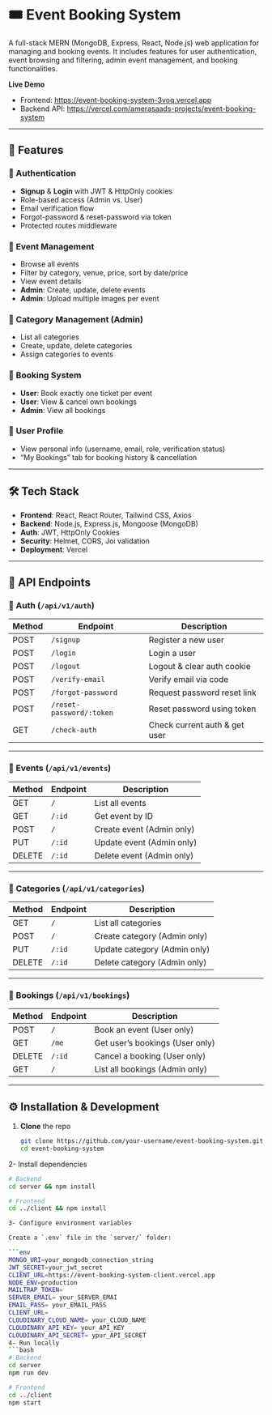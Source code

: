 # 🎟️ Event Booking System

A full-stack MERN (MongoDB, Express, React, Node.js) web application for managing and booking events. It includes features for user authentication, event browsing and filtering, admin event management, and booking functionalities.

**Live Demo**
- Frontend: https://event-booking-system-3voq.vercel.app
- Backend API: https://vercel.com/amerasaads-projects/event-booking-system

---

## 🚀 Features

### 🔐 Authentication
- **Signup** & **Login** with JWT & HttpOnly cookies  
- Role-based access (Admin vs. User)  
- Email verification flow  
- Forgot-password & reset-password via token  
- Protected routes middleware

### 🎫 Event Management
- Browse all events  
- Filter by category, venue, price, sort by date/price  
- View event details  
- **Admin**: Create, update, delete events  
- **Admin**: Upload multiple images per event

### 📂 Category Management (Admin)
- List all categories  
- Create, update, delete categories  
- Assign categories to events  

### 📅 Booking System
- **User**: Book exactly one ticket per event  
- **User**: View & cancel own bookings  
- **Admin**: View all bookings

### 👤 User Profile
- View personal info (username, email, role, verification status)  
- “My Bookings” tab for booking history & cancellation  

---

## 🛠️ Tech Stack

- **Frontend**: React, React Router, Tailwind CSS, Axios  
- **Backend**: Node.js, Express.js, Mongoose (MongoDB)  
- **Auth**: JWT, HttpOnly Cookies  
- **Security**: Helmet, CORS, Joi validation  
- **Deployment**: Vercel  

---


## 🧪 API Endpoints

### 🔐 Auth (`/api/v1/auth`)

| Method | Endpoint                  | Description                      |
|--------|---------------------------|----------------------------------|
| POST   | `/signup`                 | Register a new user              |
| POST   | `/login`                  | Login a user                     |
| POST   | `/logout`                 | Logout & clear auth cookie       |
| POST   | `/verify-email`           | Verify email via code            |
| POST   | `/forgot-password`        | Request password reset link      |
| POST   | `/reset-password/:token`  | Reset password using token       |
| GET    | `/check-auth`             | Check current auth & get user    |

---

### 🎫 Events (`/api/v1/events`)

| Method | Endpoint  | Description               |
|--------|-----------|---------------------------|
| GET    | `/`       | List all events           |
| GET    | `/:id`    | Get event by ID           |
| POST   | `/`       | Create event (Admin only) |
| PUT    | `/:id`    | Update event (Admin only) |
| DELETE | `/:id`    | Delete event (Admin only) |

---

### 📂 Categories (`/api/v1/categories`)

| Method | Endpoint  | Description                     |
|--------|-----------|---------------------------------|
| GET    | `/`       | List all categories             |
| POST   | `/`       | Create category (Admin only)    |
| PUT    | `/:id`    | Update category (Admin only)    |
| DELETE | `/:id`    | Delete category (Admin only)    |

---

### 📅 Bookings (`/api/v1/bookings`)

| Method | Endpoint  | Description                             |
|--------|-----------|-----------------------------------------|
| POST   | `/`       | Book an event (User only)               |
| GET    | `/me`     | Get user’s bookings (User only)         |
| DELETE | `/:id`    | Cancel a booking (User only)            |
| GET    | `/`       | List all bookings (Admin only)          |

---

## ⚙️ Installation & Development

1. **Clone** the repo

   ```bash
   git clone https://github.com/your-username/event-booking-system.git
   cd event-booking-system
2- Install dependencies

   ```bash
  # Backend
  cd server && npm install

  # Frontend
  cd ../client && npm install

3- Configure environment variables

Create a `.env` file in the `server/` folder:

```env
MONGO_URI=your_mongodb_connection_string
JWT_SECRET=your_jwt_secret
CLIENT_URL=https://event-booking-system-client.vercel.app
NODE_ENV=production
MAILTRAP_TOKEN= 
SERVER_EMAIL= your_SERVER_EMAI
EMAIL_PASS= your_EMAIL_PASS
CLIENT_URL=
CLOUDINARY_CLOUD_NAME= your_CLOUD_NAME
CLOUDINARY_API_KEY= your_API_KEY
CLOUDINARY_API_SECRET= ypur_API_SECRET
4- Run locally
  ```bash
  # Backend
  cd server
  npm run dev

  # Frontend
  cd ../client
  npm start


